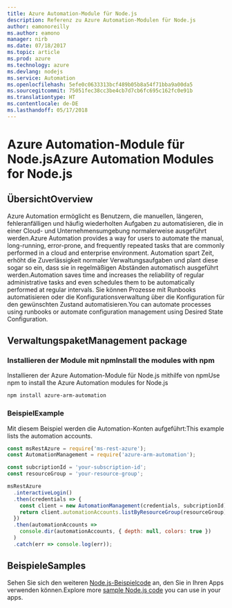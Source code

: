 ```yaml
---
title: Azure Automation-Module für Node.js
description: Referenz zu Azure Automation-Modulen für Node.js
author: eamonoreilly
ms.author: eamono
manager: nirb
ms.date: 07/18/2017
ms.topic: article
ms.prod: azure
ms.technology: azure
ms.devlang: nodejs
ms.service: Automation
ms.openlocfilehash: 5efe0c0633313bcf489b05b8a54f71bba9a00da5
ms.sourcegitcommit: 75051fec38cc3be4cb7d7cb6fc695c162fc0e91b
ms.translationtype: HT
ms.contentlocale: de-DE
ms.lasthandoff: 05/17/2018
---
```

# <a name="azure-automation-modules-for-nodejs"></a><span data-ttu-id="8d4dd-103">Azure Automation-Module für Node.js</span><span class="sxs-lookup"><span data-stu-id="8d4dd-103">Azure Automation Modules for Node.js</span></span>

## <a name="overview"></a><span data-ttu-id="8d4dd-104">Übersicht</span><span class="sxs-lookup"><span data-stu-id="8d4dd-104">Overview</span></span>

<span data-ttu-id="8d4dd-105">Azure Automation ermöglicht es Benutzern, die manuellen, längeren, fehleranfälligen und häufig wiederholten Aufgaben zu automatisieren, die in einer Cloud- und Unternehmensumgebung normalerweise ausgeführt werden.</span><span class="sxs-lookup"><span data-stu-id="8d4dd-105">Azure Automation provides a way for users to automate the manual, long-running, error-prone, and frequently repeated tasks that are commonly performed in a cloud and enterprise environment.</span></span> <span data-ttu-id="8d4dd-106">Automation spart Zeit, erhöht die Zuverlässigkeit normaler Verwaltungsaufgaben und plant diese sogar so ein, dass sie in regelmäßigen Abständen automatisch ausgeführt werden.</span><span class="sxs-lookup"><span data-stu-id="8d4dd-106">Automation saves time and increases the reliability of regular administrative tasks and even schedules them to be automatically performed at regular intervals.</span></span> <span data-ttu-id="8d4dd-107">Sie können Prozesse mit Runbooks automatisieren oder die Konfigurationsverwaltung über die Konfiguration für den gewünschten Zustand automatisieren.</span><span class="sxs-lookup"><span data-stu-id="8d4dd-107">You can automate processes using runbooks or automate configuration management using Desired State Configuration.</span></span>

## <a name="management-package"></a><span data-ttu-id="8d4dd-108">Verwaltungspaket</span><span class="sxs-lookup"><span data-stu-id="8d4dd-108">Management package</span></span>

### <a name="install-the-modules-with-npm"></a><span data-ttu-id="8d4dd-109">Installieren der Module mit npm</span><span class="sxs-lookup"><span data-stu-id="8d4dd-109">Install the modules with npm</span></span>

<span data-ttu-id="8d4dd-110">Installieren der Azure Automation-Module für Node.js mithilfe von npm</span><span class="sxs-lookup"><span data-stu-id="8d4dd-110">Use npm to install the Azure Automation modules for Node.js</span></span>

```bash
npm install azure-arm-automation
```

### <a name="example"></a><span data-ttu-id="8d4dd-111">Beispiel</span><span class="sxs-lookup"><span data-stu-id="8d4dd-111">Example</span></span>

<span data-ttu-id="8d4dd-112">Mit diesem Beispiel werden die Automation-Konten aufgeführt:</span><span class="sxs-lookup"><span data-stu-id="8d4dd-112">This example lists the automation accounts.</span></span>

```javascript
const msRestAzure = require('ms-rest-azure');
const AutomationManagement = require('azure-arm-automation');

const subcriptionId = 'your-subscription-id';
const resourceGroup = 'your-resource-group';

msRestAzure
  .interactiveLogin()
  .then(credentials => {
    const client = new AutomationManagement(credentials, subcriptionId);
    return client.automationAccounts.listByResourceGroup(resourceGroup);
  })
  .then(automationAccounts =>
    console.dir(automationAccounts, { depth: null, colors: true })
  )
  .catch(err => console.log(err));

```

## <a name="samples"></a><span data-ttu-id="8d4dd-113">Beispiele</span><span class="sxs-lookup"><span data-stu-id="8d4dd-113">Samples</span></span>

<span data-ttu-id="8d4dd-114">Sehen Sie sich den weiteren [Node.js-Beispielcode](https://azure.microsoft.com/resources/samples/?platform=nodejs) an, den Sie in Ihren Apps verwenden können.</span><span class="sxs-lookup"><span data-stu-id="8d4dd-114">Explore more [sample Node.js code](https://azure.microsoft.com/resources/samples/?platform=nodejs) you can use in your apps.</span></span>
